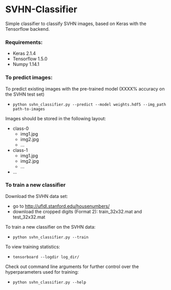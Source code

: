 # SVHN-Classifier
Simple classifier to classify SVHN images, based on Keras with the Tensorflow backend.

### Requirements:
* Keras 2.1.4
* Tensorflow 1.5.0
* Numpy 1.14.1

### To predict images:
To predict existing images with the pre-trained model (XXXX% accuracy on the SVHN test set)
* `python svhn_classifier.py --predict --model weights.hdf5 --img_path path-to-images`

Images should be stored in the following layout:
* class-0
    * img1.jpg
    * img2.jpg
    * ...
* class-1
    * img1.jpg
    * img2.jpg
    * ...
* ...


### To train a new classifier
Download the SVHN data set:
* go to http://ufldl.stanford.edu/housenumbers/
* download the cropped digits (Format 2): train_32x32.mat and test_32x32.mat

To train a new classifier on the SVHN data:
* `python svhn_classifier.py --train`

To view training statistics:
* `tensorboard --logdir log_dir/`

Check out command line arguments for further control over the hyperparameters used for training:
* `python svhn_classifier.py --help`

